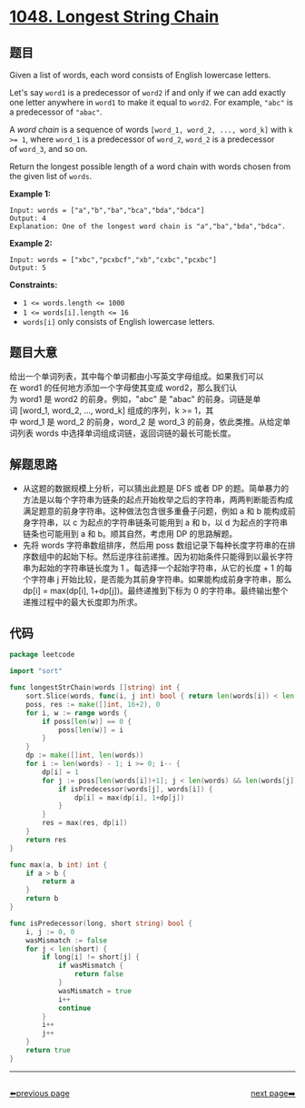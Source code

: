 # [1048. Longest String Chain](https://leetcode.com/problems/longest-string-chain/)


## 题目

Given a list of words, each word consists of English lowercase letters.

Let's say `word1` is a predecessor of `word2` if and only if we can add exactly one letter anywhere in `word1` to make it equal to `word2`. For example, `"abc"` is a predecessor of `"abac"`.

A *word chain* is a sequence of words `[word_1, word_2, ..., word_k]` with `k >= 1`, where `word_1` is a predecessor of `word_2`, `word_2` is a predecessor of `word_3`, and so on.

Return the longest possible length of a word chain with words chosen from the given list of `words`.

**Example 1:**

```
Input: words = ["a","b","ba","bca","bda","bdca"]
Output: 4
Explanation: One of the longest word chain is "a","ba","bda","bdca".
```

**Example 2:**

```
Input: words = ["xbc","pcxbcf","xb","cxbc","pcxbc"]
Output: 5
```

**Constraints:**

- `1 <= words.length <= 1000`
- `1 <= words[i].length <= 16`
- `words[i]` only consists of English lowercase letters.

## 题目大意

给出一个单词列表，其中每个单词都由小写英文字母组成。如果我们可以在 word1 的任何地方添加一个字母使其变成 word2，那么我们认为 word1 是 word2 的前身。例如，"abc" 是 "abac" 的前身。词链是单词 [word_1, word_2, ..., word_k] 组成的序列，k >= 1，其中 word_1 是 word_2 的前身，word_2 是 word_3 的前身，依此类推。从给定单词列表 words 中选择单词组成词链，返回词链的最长可能长度。

## 解题思路

- 从这题的数据规模上分析，可以猜出此题是 DFS 或者 DP 的题。简单暴力的方法是以每个字符串为链条的起点开始枚举之后的字符串，两两判断能否构成满足题意的前身字符串。这种做法包含很多重叠子问题，例如 a 和 b 能构成前身字符串，以 c 为起点的字符串链条可能用到 a 和 b，以 d 为起点的字符串链条也可能用到 a 和 b。顺其自然，考虑用 DP 的思路解题。
- 先将 words 字符串数组排序，然后用 poss 数组记录下每种长度字符串的在排序数组中的起始下标。然后逆序往前递推。因为初始条件只能得到以最长字符串为起始的字符串链长度为 1 。每选择一个起始字符串，从它的长度 + 1 的每个字符串 j 开始比较，是否能为其前身字符串。如果能构成前身字符串，那么 dp[i] = max(dp[i], 1+dp[j])。最终递推到下标为 0 的字符串。最终输出整个递推过程中的最大长度即为所求。

## 代码

```go
package leetcode

import "sort"

func longestStrChain(words []string) int {
	sort.Slice(words, func(i, j int) bool { return len(words[i]) < len(words[j]) })
	poss, res := make([]int, 16+2), 0
	for i, w := range words {
		if poss[len(w)] == 0 {
			poss[len(w)] = i
		}
	}
	dp := make([]int, len(words))
	for i := len(words) - 1; i >= 0; i-- {
		dp[i] = 1
		for j := poss[len(words[i])+1]; j < len(words) && len(words[j]) == len(words[i])+1; j++ {
			if isPredecessor(words[j], words[i]) {
				dp[i] = max(dp[i], 1+dp[j])
			}
		}
		res = max(res, dp[i])
	}
	return res
}

func max(a, b int) int {
	if a > b {
		return a
	}
	return b
}

func isPredecessor(long, short string) bool {
	i, j := 0, 0
	wasMismatch := false
	for j < len(short) {
		if long[i] != short[j] {
			if wasMismatch {
				return false
			}
			wasMismatch = true
			i++
			continue
		}
		i++
		j++
	}
	return true
}
```



----------------------------------------------
<div style="display: flex;justify-content: space-between;align-items: center;">
<p><a href="https://books.halfrost.com/leetcode/ChapterFour/1000~1099/1047.Remove-All-Adjacent-Duplicates-In-String/">⬅️previous page</a></p>
<p><a href="https://books.halfrost.com/leetcode/ChapterFour/1000~1099/1049.Last-Stone-Weight-II/">next page➡️</a></p>
</div>
